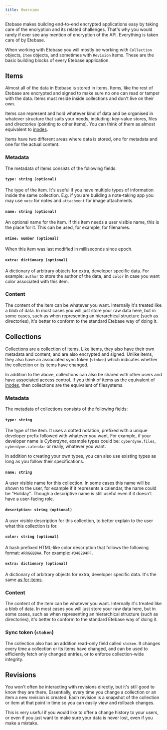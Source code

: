 ```yaml
---
title: Overview
---
```


Etebase makes building end-to-end encrypted applications easy by taking care of the encryption and its related challenges. That's why you would rarely if ever see any mention of encryption of the API. Everything is taken care of by Etebase.

When working with Etebase you will mostly be working with `Collection` objects, `Item` objects, and sometimes with `Revision` items. These are the basic building blocks of every Etebase application.


## Items

Almost all of the data in Etebase is stored in items. Items, like the rest of Etebase are encrypted and signed to make sure no one can read or tamper with the data. Items must reside inside collections and don't live on their own.

Items can represent and hold whatever kind of data and be organised in whatever structure that suits your needs, including: key-value stores, files and directories (pointing to other items). You can think of them as almost equivalent to [inodes](https://en.wikipedia.org/wiki/Inode).

Items have two different areas where data is stored, one for metadata and one for the actual content.

### Metadata

The metadata of items consists of the following fields:

#### `type: string (optional)`

The type of the item. It's useful if you have multiple types of information inside the same collection. E.g. if you are building a note-taking app you may use `note` for notes and `attachment` for image attachments.

#### `name: string (optional)`

An optional name for the item. If this item needs a user visible name, this is the place for it. This can be used, for example, for filenames.

#### `mtime: number (optional)`

When this item was last modified in milliseconds since epoch.

#### `extra: dictionary (optional)`

A dictionary of arbitrary objects for extra, developer specific data. For example: `author` to store the author of the data, and `color` in case you want color associated with this item.

### Content

The content of the item can be whatever you want. Internally it's treated like a blob of data. In most cases you will just store your raw data here, but in some cases, such as when representing an hierarchical structure (such as directories), it's better to conform to the standard Etebase way of doing it.


## Collections

Collections are a collection of items. Like items, they also have their own metadata and content, and are also encrypted and signed. Unlike items, they also have an associated sync token (`stoken`) which indicates whether the collection or its items have changed.

In addition to the above, collections can also be shared with other users and have associated access control. If you think of items as the equivalent of [inodes](https://en.wikipedia.org/wiki/Inode), then collections are the equivalent of filesystems.


### Metadata

The metadata of collections consists of the following fields:

#### `type: string`

The type of the item. It uses a dotted notation, prefixed with a unique developer prefix followed with whatever you want. For example, if your developer name is _Cyberdyne_, example types could be: `cyberdyne.files`, `cyberdyne.calendar` or really, whatever you want.

In addition to creating your own types, you can also use existing types as long as you follow their specifications.

#### `name: string`

A user visible name for this collection. In some cases this name will be shown to the user, for example if it represents a calendar, the name could be <q>Holiday</q>. Though a descriptive name is still useful even if it doesn't have a user-facing role.

#### `description: string (optional)`

A user visible description for this collection, to better explain to the user what this collection is for.

#### `color: string (optional)`

A hash prefixed HTML-like color description that follows the following format: `#RRGGBBAA`. For example: `#348294FF`.

#### `extra: dictionary (optional)`

A dictionary of arbitrary objects for extra, developer specific data. It's the same [as for items](#extra-dictionary-optional).

### Content

The content of the item can be whatever you want. Internally it's treated like a blob of data. In most cases you will just store your raw data here, but in some cases, such as when representing an hierarchical structure (such as directories), it's better to conform to the standard Etebase way of doing it.

### Sync token (`stoken`)

The collection also has an addition read-only field called `stoken`. It changes every time a collection or its items have changed, and can be used to efficiently fetch only changed entries, or to enforce collection-wide integrity.

## Revisions

You won't often be interacting with revisions directly, but it's still good to know they are there. Essentially, every time you change a collection or an item a new revision is created. Each revision is a snapshot of the collection or item at that point in time so you can easily view and rollback changes.

This is very useful if you would like to offer a change history to your users, or even if you just want to make sure your data is never lost, even if you make a mistake.
